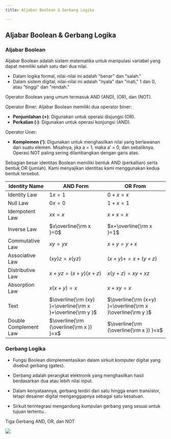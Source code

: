 ```yaml
---
title: Aljabar Boolean & Gerbang Logika

---
```


## Aljabar Boolean & Gerbang Logika


### Aljabar Boolean

Aljabar Boolean adalah sistem matematika untuk manipulasi variabel yang dapat memiliki salah satu dari dua nilai.  
* Dalam logika formal, nilai-nilai ini adalah "benar" dan "salah."  
* Dalam sistem digital, nilai-nilai ini adalah "nyala" dan "mati," 1 dan 0, atau "tinggi" dan "rendah."  

Operator Boolean yang umum termasuk AND (AND), (OR), dan (NOT).

Operator Biner:
Aljabar Boolean memiliki dua operator biner:
* **Penjumlahan (+)**: Digunakan untuk operasi disjungsi (OR).
* **Perkalian (⋅)**: Digunakan untuk operasi konjungsi (AND).


Operator Uner:
* **Komplemen (’)**: Digunakan untuk menghasilkan nilai yang berlawanan dari suatu elemen. Misalnya, jika a = 1, maka a’ = 0, dan sebaliknya. Operasi NOT paling sering dilambangkan dengan garis atas. 

Sebagian besar identitas Boolean memiliki bentuk AND (perkallian) serta bentuk OR (jumlah). Kami menyajikan identitas kami menggunakan kedua bentuk tersebut. 



|Identity Name| AND Form | OR From |
| -------- | -------- | -------- |
| Identity Law | $1x=1$ | $0+x=x$ |
| Null Law | $0x=0$ | $1+x=1$ |
| Idempotent Law | $xx=x$ | $x+x=x$ |
| Inverse Law | $x\overline{\rm x }=0$ | $x+\overline{\rm x }=1$  |
| Commutative Law | $xy=yx$ | $x+y=y+x$ |
| Associative Law | $(xy)z=x(yz)$ | $(x+y)+=x+(y+z)$ |    
| Distributive Law | $x+yz=(x+y) (x+z)$ | $x(y+z)=xy+xz$ |
| Absorption Law | $x(x+y)=x$ | $x+xy=x$ |
| Text     | $\overline{\rm (xy) }=\overline{\rm x }+\overline{\rm y }$ | $\overline{\rm (x+y) }=\overline{\rm x }\overline{\rm y }$ |
| Double Complement Law    | $\overline{\rm (\overline{\rm x }) }=x$ | $\overline{\rm (\overline{\rm x }) }=x$  |



### Gerbang Logika

* Fungsi Boolean diimplementasikan dalam sirkuit komputer digital yang disebut gerbang (gates).  

* Gerbang adalah perangkat elektronik yang menghasilkan hasil berdasarkan dua atau lebih nilai input.  

* Dalam kenyataannya, gerbang terdiri dari satu hingga enam transistor, tetapi desainer digital menganggapnya sebagai satu kesatuan.  

* Sirkuit terintegrasi mengandung kumpulan gerbang yang sesuai untuk tujuan tertentu..

Tiga Gerbang AND, OR, dan NOT

![](https://cdn.mathpix.com/snip/images/OURYYCaqIotAsiVDrfimDr_0nEqgzufFu7zEVS7gzY8.original.fullsize.png)

